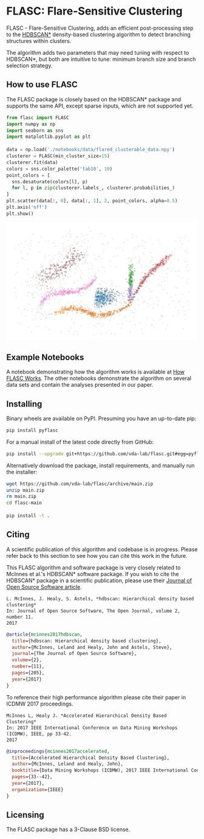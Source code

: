 # FLASC: Flare-Sensitive Clustering

FLASC - Flare-Sensitive Clustering, adds an efficient post-processing step to the
[HDBSCAN\*](https://github.com/scikit-learn-contrib/hdbscan)
density-based clustering algorithm to detect branching structures within 
clusters.

The algorithm adds two parameters that may need tuning with respect to HDBSCAN\*,
but both are intuitive to tune: minimum branch size and branch selection strategy.

## How to use FLASC

The FLASC package is closely based on the HDBSCAN* package and supports
the same API, except sparse inputs, which are not supported yet.

```python
from flasc import FLASC
import numpy as np
import seaborn as sns
import matplotlib.pyplot as plt

data = np.load('./notebooks/data/flared_clusterable_data.npy')
clusterer = FLASC(min_cluster_size=15)
clusterer.fit(data)
colors = sns.color_palette('tab10', 10)
point_colors = [
  sns.desaturate(colors[l], p)
  for l, p in zip(clusterer.labels_, clusterer.probabilities_)
]
plt.scatter(data[:, 0], data[:, 1], 2, point_colors, alpha=0.5)
plt.axis('off')
plt.show()
```

![Example point cloud](docs/_static/example.png)

## Example Notebooks

A notebook demonstrating how the algorithm works is available at
[How FLASC Works](https://nbviewer.org/github/vda-lab/pyflasc/blob/master/notebooks/How%20FLASC%20Works.ipynb). The other notebooks demonstrate the 
algorithm on several data sets and contain the analyses presented in our paper.

## Installing

Binary wheels are available on PyPI. Presuming you have an up-to-date
pip:

```bash
pip install pyflasc
```
For a manual install of the latest code directly from GitHub:

```bash
pip install --upgrade git+https://github.com/vda-lab/flasc.git#egg=pyflasc
```

Alternatively download the package, install requirements, and manually run the installer:

```bash
wget https://github.com/vda-lab/flasc/archive/main.zip
unzip main.zip
rm main.zip
cd flasc-main

pip install -t .
```

## Citing

A scientific publication of this algorithm and codebase is in progress. Please
refer back to this section to see how you can cite this work in the future. 

This FLASC algorithm and software package is very closely related to McInnes et al.'s HDBSCAN\* software package. If you wish to cite the HDBSCAN\* package in a
scientific publication, please use their
[Journal of Open Source Software article](http://joss.theoj.org/papers/10.21105/joss.00205).

    L. McInnes, J. Healy, S. Astels, *hdbscan: Hierarchical density based clustering*
    In: Journal of Open Source Software, The Open Journal, volume 2, number 11.
    2017

```bibtex
@article{mcinnes2017hdbscan,
  title={hdbscan: Hierarchical density based clustering},
  author={McInnes, Leland and Healy, John and Astels, Steve},
  journal={The Journal of Open Source Software},
  volume={2},
  number={11},
  pages={205},
  year={2017}
}
```

To reference their high performance algorithm please cite their paper
in ICDMW 2017 proceedings.

    McInnes L, Healy J. *Accelerated Hierarchical Density Based Clustering*
    In: 2017 IEEE International Conference on Data Mining Workshops (ICDMW), IEEE, pp 33-42.
    2017

```bibtex
@inproceedings{mcinnes2017accelerated,
  title={Accelerated Hierarchical Density Based Clustering},
  author={McInnes, Leland and Healy, John},
  booktitle={Data Mining Workshops (ICDMW), 2017 IEEE International Conference on},
  pages={33--42},
  year={2017},
  organization={IEEE}
}
```

## Licensing

The FLASC package has a 3-Clause BSD license.
